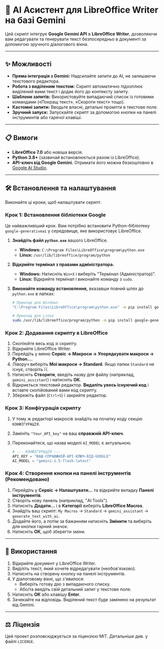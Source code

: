 # 🤖 AI Асистент для LibreOffice Writer на базі Gemini

Цей скрипт інтегрує **Google Gemini API** в **LibreOffice Writer**, дозволяючи вам редагувати та генерувати текст безпосередньо в документі за допомогою зручного діалогового вікна.

-----

## ✨ Можливості

  * **Пряма інтеграція з Gemini:** Надсилайте запити до AI, не залишаючи текстового редактора.
  * **Робота з виділеним текстом:** Скрипт автоматично підхоплює виділений вами текст і додає його до контексту запиту.
  * **Шаблони запитів:** Використовуйте випадаючий список із готовими командами («Покращ текст», «Скороти текст» тощо).
  * **Кастомні запити:** Вводьте власні, детальні промпти в текстове поле.
  * **Зручний запуск:** Запускайте скрипт за допомогою кнопки на панелі інструментів або гарячої клавіші.

-----

## 📋 Вимоги

  * **LibreOffice 7.0** або новіша версія.
  * **Python 3.8+** (зазвичай встановлюється разом із LibreOffice).
  * **API-ключ від Google Gemini.** Отримати його можна безкоштовно в [Google AI Studio](https://aistudio.google.com/app/apikey).

-----

## 🛠️ Встановлення та налаштування

Виконайте ці кроки, щоб налаштувати скрипт.

### Крок 1: Встановлення бібліотеки Google

Це найважливіший крок. Вам потрібно встановити Python-бібліотеку `google-generativeai` у середовище, яке використовує LibreOffice.

1.  **Знайдіть файл `python.exe`** вашого LibreOffice.

      * **Windows:** `C:\Program Files\LibreOffice\program\python.exe`
      * **Linux:** `/usr/lib/libreoffice/program/python`

2.  **Відкрийте термінал з правами адміністратора.**

      * **Windows:** Натисніть `Win+X` і виберіть "Термінал (Адміністратор)".
      * **Linux:** Відкрийте термінал і виконайте команду з `sudo`.

3.  **Виконайте команду встановлення,** вказавши повний шлях до `python.exe` в лапках:

    ```bash
    # Приклад для Windows
    "C:\Program Files\LibreOffice\program\python.exe" -m pip install google-generativeai

    # Приклад для Linux
    sudo /usr/lib/libreoffice/program/python -m pip install google-generativeai
    ```

### Крок 2: Додавання скрипту в LibreOffice

1.  Скопіюйте весь код зі скрипту.
2.  Відкрийте LibreOffice Writer.
3.  Перейдіть у меню **Сервіс → Макроси → Упорядкувати макроси → Python...**.
4.  Ліворуч виберіть **Мої макроси → Standard**. Якщо папки `Standard` не існує, створіть її.
5.  Натисніть **Створити**, введіть назву для файлу (наприклад, `gemini_assistant`) і натисніть **OK**.
6.  Відкриється текстовий редактор. **Видаліть увесь існуючий код** і вставте скопійований вами код скрипту.
7.  Збережіть файл (`Ctrl+S`) і закрийте редактор.

### Крок 3: Конфігурація скрипту

1.  У тому ж редакторі макросів знайдіть на початку коду секцію `КОНФІГУРАЦІЯ`.

2.  Замініть `"Your_API_key"` на ваш **справжній API-ключ**.

3.  Переконайтеся, що назва моделі `AI_MODEL` є актуальною.

    ```python
    # --- КОНФІГУРАЦІЯ ---
    API_KEY = "ВАШ-СПРАВЖНІЙ-API-КЛЮЧ-ВІД-GOOGLE"
    AI_MODEL = "gemini-1.5-flash-latest"
    ```

### Крок 4: Створення кнопки на панелі інструментів (Рекомендовано)

1.  Перейдіть у **Сервіс → Налаштувати...** та відкрийте вкладку **Панелі інструментів**.
2.  Створіть нову панель (наприклад, "AI Tools").
3.  Натисніть **Додати...** і в **Категорії** виберіть **LibreOffice Macros**.
4.  Знайдіть ваш скрипт: `My Macros` → `Standard` → `gemini_assistant` → `generate_text_with_ai`.
5.  Додайте його, а потім за бажанням натисніть **Змінити** та виберіть для кнопки гарний значок.
6.  Натисніть **ОК**, щоб зберегти зміни.

-----

## 🚀 Використання

1.  Відкрийте документ у LibreOffice Writer.
2.  Виділіть текст, який хочете відредагувати (необов'язково).
3.  Натисніть на створену кнопку на панелі інструментів.
4.  У діалоговому вікні, що з'явилося:
      * Виберіть готову дію з випадаючого списку.
      * Або/та введіть свій детальний запит у текстове поле.
5.  Натисніть **ОК** або клавішу **Enter**.
6.  Зачекайте на відповідь. Виділений текст буде замінено на результат від Gemini.

-----

## ⚖️ Ліцензія

Цей проект розповсюджується за ліцензією MIT. Детальніше див. у файлі `LICENSE`.
